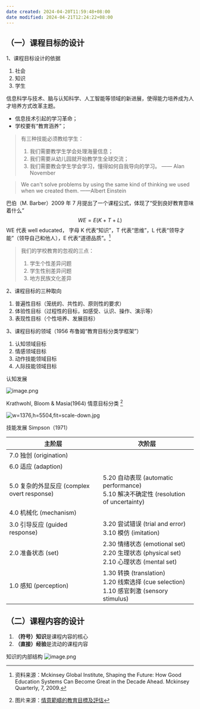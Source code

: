 ```yaml
---
date created: 2024-04-20T11:59:48+08:00
date modified: 2024-04-21T12:24:22+08:00
---
```


## （一）课程目标的设计

1、课程目标设计的依据
1. 社会
2. 知识
3. 学生

信息科学与技术、脑与认知科学、人工智能等领域的新进展，使得能力培养成为人才培养方式改革主题。
- 信息技术引起的学习革命；
- 学校要有“教育涵养”；

> 有三种技能必须教给学生：
> 1. 我们需要教学生学会处理海量信息；
> 2. 我们需要从幼儿园就开始教学生全球交流；
> 3. 我们需要教会学生学会学习，懂得如何自我导向的学习。
>—— Alan November

> We can't solve problems by using the same kind of thinking we used when we created them. ——Albert Einstein

巴伯（M. Barber）2009 年 7 月提出了一个课程公式，体现了“受到良好教育意味着什么”$$W E = E (K + T + L) $$WE 代表 well educated， 字母 K 代表“知识”，T 代表“思维”，L 代表“领导才能”（领导自己和他人），E 代表“道德品质”。[^1]

> 我们的学校教育的忽视的三点：
> 1. 学生个性差异问题
> 2. 学生性别差异问题
> 3. 地方民族文化差异

2、课程目标的三种取向
1. 普遍性目标（笼统的、共性的、原则性的要求）
2. 体验性目标（过程性的目标，如感受、认识、操作、演示等）
3. 表现性目标（个性培养、发展目标）

3、课程目标的领域（1956 布鲁姆“教育目标分类学框架”）
1. 认知领域目标
2. 情感领域目标
3. 动作技能领域目标
4. 人际技能领域目标

认知发展

![image.png](https://pictures-1323793543.cos.ap-nanjing.myqcloud.com/pics/20240421120157.png)

Krathwohl, Bloom & Masia(1964) 情意目标分类 [^2]

![w=1376,h=5504,fit=scale-down.jpg](https://pictures-1323793543.cos.ap-nanjing.myqcloud.com/pics/w=1376,h=5504,fit=scale-down.jpg)

技能发展 Simpson（1971）

| 主阶层                                  | 次阶层                                                                                |
| ------------------------------------ | ---------------------------------------------------------------------------------- |
| 7.0 独创 (origination)                 |                                                                                    |
| 6.0 适应 (adaption)                    |                                                                                    |
| 5.0 复杂的外显反应 (complex overt response) | 5.20 自动表现 (automatic performance)<br>5.10 解决不确定性 (resolution of uncertainty)       |
| 4.0 机械化 (mechanism)                  |                                                                                    |
| 3.0 引导反应 (guided response)           | 3.20 尝试错误 (trial and error)<br>3.10 模仿 (imitation)                                 |
| 2.0 准备状态 (set)                       | 2.30 情绪状态 (emotional set)<br>2.20 生理状态 (physical set)<br>2.10 心理状态 (mental set)    |
| 1.0 感知 (perception)                  | 1.30 转换 (translation)<br>1.20 线索选择 (cue selection)<br>1.10 感官刺激 (sensory stimulus) |

## （二）课程内容的设计

1. **（符号）知识**是课程内容的核心
2. **（直接）经验**是流动的课程内容

知识的内部结构
![image.png](https://pictures-1323793543.cos.ap-nanjing.myqcloud.com/pics/20240421122033.png)

[^1]: 资料来源：Mckinsey Global Institute, Shaping the Future: How Good Education Systems Can Become Great in the Decade Ahead. Mckinsey Quarterly, 7, 2009.
[^2]: 图片来源：[情意範疇的教育目標及評估](https://matters.town/@chiktheteacherwrit/183735-%E6%83%85%E6%84%8F%E7%AF%84%E7%96%87%E7%9A%84%E6%95%99%E8%82%B2%E7%9B%AE%E6%A8%99%E5%8F%8A%E8%A9%95%E4%BC%B0-bafyreifhjqazhr3b6a6rruqd5fiiuoknd5py3zcdjcxqzkwkfpq4bmooqq)